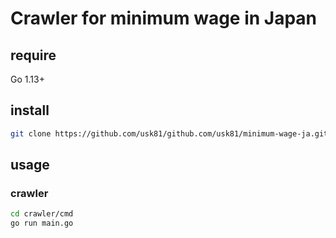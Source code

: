 # Crawler for minimum wage in Japan

## require

Go 1.13+

## install

```bash
git clone https://github.com/usk81/github.com/usk81/minimum-wage-ja.git
```

## usage

### crawler

```bash
cd crawler/cmd
go run main.go
```